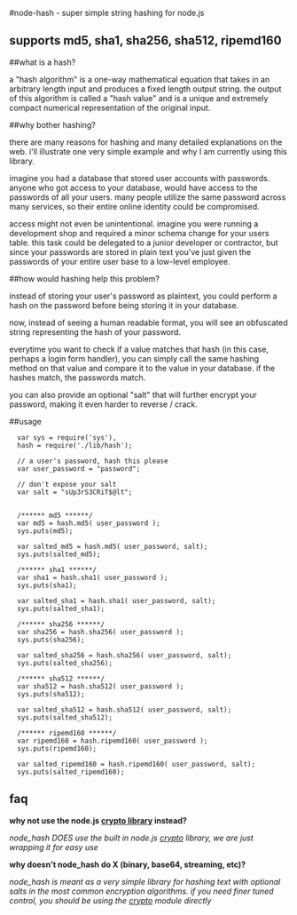#node-hash - super simple string hashing for node.js
## supports md5, sha1, sha256, sha512, ripemd160

##what is a hash?

a "hash algorithm" is a one-way mathematical equation that takes in an arbitrary length input and produces a fixed length output string.	the output of this algorithm is called a "hash value" and is a unique and extremely compact numerical representation of the original input.

##why bother hashing?

there are many reasons for hashing and many detailed explanations on the web. i'll illustrate one very simple example and why I am currently using this library. 

imagine you had a database that stored user accounts with passwords. anyone who got access to your database, would have access to the passwords of all your users. many people utilize the same password across many services, so their entire online identity could be compromised. 

access might not even be unintentional. imagine you were running a development shop and required a minor schema change for your users table. this task could be delegated to a junior developer or contractor, but since your passwords are stored in plain text you've just given the passwords of your entire user base to a low-level employee.

##how would hashing help this problem?

instead of storing your user's password as plaintext, you could perform a hash on the password before being storing it in your database. 

now, instead of seeing a human readable format, you will see an obfuscated string representing the hash of your password. 

everytime you want to check if a value matches that hash (in this case, perhaps a login form handler), you can simply call the same hashing method on that value and compare it to the value in your database. if the hashes match, the passwords match.

you can also provide an optional "salt" that will further encrypt your password, making it even harder to reverse / crack. 

##usage

      var sys = require('sys'), 
      hash = require('./lib/hash');

      // a user's password, hash this please
      var user_password = "password";

      // don't expose your salt
      var salt = "sUp3rS3CRiT$@lt";


      /****** md5 ******/
      var md5 = hash.md5( user_password );
      sys.puts(md5);

      var salted_md5 = hash.md5( user_password, salt);
      sys.puts(salted_md5);

      /****** sha1 ******/
      var sha1 = hash.sha1( user_password );
      sys.puts(sha1);

      var salted_sha1 = hash.sha1( user_password, salt);
      sys.puts(salted_sha1);

      /****** sha256 ******/
      var sha256 = hash.sha256( user_password );
      sys.puts(sha256);

      var salted_sha256 = hash.sha256( user_password, salt);
      sys.puts(salted_sha256);

      /****** sha512 ******/
      var sha512 = hash.sha512( user_password );
      sys.puts(sha512);

      var salted_sha512 = hash.sha512( user_password, salt);
      sys.puts(salted_sha512);

      /****** ripemd160 ******/
      var ripemd160 = hash.ripemd160( user_password );
      sys.puts(ripemd160);

      var salted_ripemd160 = hash.ripemd160( user_password, salt);
      sys.puts(salted_ripemd160);

## faq
**why not use the node.js <a href = "http://nodejs.org/api.html#crypto-236">crypto library</a> instead?**

*node_hash DOES use the built in node.js <a href = "http://nodejs.org/api.html#crypto-236">crypto</a> library, we are just wrapping it for easy use*

**why doesn't node_hash do X (binary, base64, streaming, etc)?**

*node_hash is meant as a very simple  library for hashing text with optional salts in the most common encryption algorithms. if you need finer tuned control, you should be using the <a href = "http://nodejs.org/api.html#crypto-236">crypto</a> module directly*